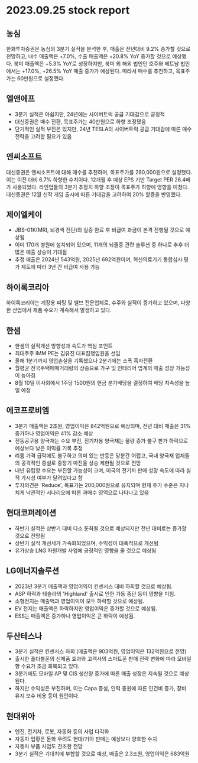 # 2023.09.25 stock report
## 농심
한화투자증권은 농심의 3분기 실적을 분석한 후, 매출은 전년대비 9.2% 증가할 것으로 전망하고, 내수 매출액은 +7.0%, 수출 매출액은 +20.8% YoY 증가할 것으로 예상했다. 북미 매출액은 +5.3% YoY로 성장하지만, 북미 외 해외 법인인 호주와 베트남 법인에서는 +17.0%, +26.5% YoY 매출 증가가 예상된다. 따라서 매수를 추천하고, 목표주가는 60만원으로 설정했다.
## 엘앤에프
- 3분기 실적은 아쉽지만, 24년에는 사이버트럭 공급 기대감으로 긍정적
- 대신증권은 매수 전환, 목표주가는 40만원으로 하향 조정됐음
- 단기적인 실적 부진은 있지만, 24년 TESLA의 사이버트럭 공급 기대감에 따른 매수 전략을 고려할 필요가 있음
## 엔씨소프트
대신증권은 엔씨소프트에 대해 매수를 추천하며, 목표주가를 280,000원으로 설정했다. 이는 이전 대비 6.7% 하향한 수치이다. 12개월 후 예상 EPS 기반 Target PER 26.4배가 사용되었다. 라인업들의 3분기 추정치 하향 조정이 목표주가 하향에 영향을 미쳤다. 대신증권은 12월 신작 게임 출시에 따른 기대감을 고려하여 20% 할증을 반영했다.
## 제이엘케이
- JBS-01K(MRI, 뇌경색 진단)의 실증 완료 후 비급여 과금이 본격 진행될 것으로 예상됨
- 이미 170개 병원에 설치되어 있으며, 11개의 뇌졸중 관련 솔루션 중 하나로 추후 더 많은 매출 상승이 기대됨
- 추정 매출은 2024년 543억원, 2025년 692억원이며, 혁신의료기기 통합심사∙평가 제도에 따라 3년 간 비급여 사용 가능
## 하이록코리아
하이록코리아는 계장용 피팅 및 밸브 전문업체로, 수주와 실적이 증가하고 있으며, 다양한 산업에서 제품 수요가 계속해서 발생하고 있다.
## 한샘
- 한샘의 실적개선 방향성과 속도가 핵심 포인트
- 최대주주 IMM PE는 김유진 대표집행임원을 선임
- 올해 1분기까지 영업손실을 기록했으나 2분기에는 소폭 흑자전환
- 월평균 전국주택매매거래량의 상승으로 가구 및 인테리어 업계의 매출 성장 가능성이 높아짐
- 8월 10일 이사회에서 1주당 1500원의 현금 분기배당을 결정하여 배당 지속성을 높일 예정
## 에코프로비엠
- 3분기 매출액은 2조원, 영업이익은 842억원으로 예상되며, 전년 대비 매출은 31% 증가하나 영업이익은 41% 감소 예상
- 전동공구용 양극재는 수요 부진, 전기차용 양극재는 물량 증가 불구 판가 하락으로 예상보다 낮은 이익률 기록 추정
- 리튬 가격 급락에도 불구하고 의미 있는 반등은 당분간 어렵고, 국내 양극재 업체들의 공격적인 증설로 중장기 마진율 상승 제한될 것으로 전망
- 내년 유럽향 수요는 부진할 가능성이 크며, 미국의 전기차 판매 성장 속도에 따라 실적 가시성 여부가 달려있다고 함
- 투자의견은 'Reduce', 목표가는 200,000원으로 유지되며 현재 주가 수준은 지나치게 낙관적인 시나리오에 따른 과매수 영역으로 나타나고 있음
## 현대코퍼레이션
- 하반기 실적은 상반기 대비 다소 둔화될 것으로 예상되지만 전년 대비로는 증가할 것으로 전망됨
- 상반기 실적 개선세가 가속화되었으며, 수익성이 대폭적으로 개선됨
- 유가상승 LNG 자원개발 사업에 긍정적인 영향을 줄 것으로 예상됨
## LG에너지솔루션
- 2023년 3분기 매출액과 영업이익이 컨센서스 대비 하회할 것으로 예상됨.
- ASP 하락과 테슬라의 'Highland' 출시로 인한 가동 중단 등이 영향을 미침.
- 소형전지는 매출액과 영업이익이 모두 하락할 것으로 예상됨.
- EV 전지는 매출액은 하락하지만 영업이익은 증가할 것으로 예상됨.
- ESS는 매출액은 증가하나 영업이익은 큰 하락이 예상됨.
## 두산테스나
- 3분기 실적은 컨센서스 하회 (매출액은 903억원, 영업이익은 132억원으로 전망)
- 출시한 폴더블폰의 신제품 효과와 고객사의 스마트폰 판매 전략 변화에 따라 모바일향 수요가 조금 회복되고 있다.
- 3분기에도 모바일 AP 및 CIS 생산량 증가에 따른 매출 성장은 지속될 것으로 예상된다.
- 하지만 수익성은 부진하며, 이는 Capa 증설, 인력 충원에 따른 인건비 증가, 장비 유지 보수 비용 등이 원인이다.
## 현대위아
- 엔진, 전기차, 로봇, 자동화 등의 사업 다각화
- 자동차 업황은 둔화 우려도 현대/기아 판매는 예상보다 양호한 수치
- 자동차 부품 사업도 견조한 전망
- 3분기 실적은 기대치에 부합할 것으로 예상, 매출은 2.3조원, 영업이익은 683억원